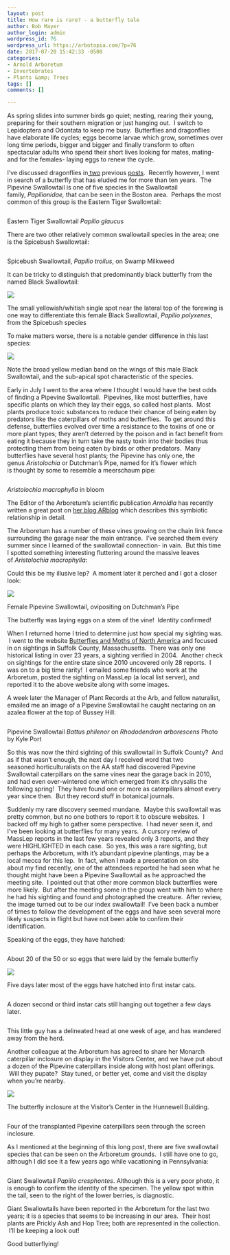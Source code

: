 ```yaml
---
layout: post
title: How rare is rare? - a butterfly tale
author: Bob Mayer
author_login: admin
wordpress_id: 76
wordpress_url: https://arbotopia.com/?p=76
date: 2017-07-20 15:42:33 -0500
categories:
- Arnold Arboretum
- Invertebrates
- Plants &amp; Trees
tags: []
comments: []

---
```

<p>As spring slides into summer birds go quiet; nesting, rearing their young, preparing for their southern migration or just hanging out.  I switch to Lepidoptera and Odontata to keep me busy.  Butterflies and dragonflies have elaborate life cycles; eggs become larvae which grow, sometimes over long time periods, bigger and bigger and finally transform to often spectacular adults who spend their short lives looking for mates, mating- and for the females- laying eggs to renew the cycle.</p>

<p>I’ve discussed dragonflies in<a href="http://www.arbotopia.com/an-ode-to-odonata/"> two</a> previous <a href="http://www.arbotopia.com/dragonflies-are-everywhere/">posts</a>.  Recently however, I went in search of a butterfly that has eluded me for more than ten years.  The Pipevine Swallowtail is one of five species in the Swallowtail family, <em>Papilionidae, </em>that can be seen in the Boston area.  Perhaps the most common of this group is the Eastern Tiger Swallowtail:</p>

<p><!-- wp:image {"id":1468} --></p>
<img src="/images/2017/07/P1080473.jpg" alt="" class="wp-image-1468"/>

<p>Eastern Tiger Swallowtail <em>Papilio glaucus</em></p>

<p>There are two other relatively common swallowtail species in the area; one is the Spicebush Swallowtail:</p>

<p><!-- wp:image {"id":1469} --></p>
<img src="/images/2017/07/P1160832.jpg" alt="" class="wp-image-1469"/>

<p>Spicebush Swallowtail, <em>Papilio troilus</em>, on Swamp Milkweed</p>

<p>It can be tricky to distinguish that predominantly black butterfly from the named Black Swallowtail:</p>

![](/images/P1080961.jpg)

<p>The small yellowish/whitish single spot near the lateral top of the forewing is one way to differentiate this female Black Swallowtail, <em>Papilio polyxenes</em>, from the Spicebush species</p>

<p>To make matters worse, there is a notable gender difference in this last species:</p>

![](/images/P1250889.jpg)

<p>Note the broad yellow median band on the wings of this male Black Swallowtail, and the sub-apical spot characteristic of the species.</p>

<p>Early in July I went to the area where I thought I would have the best odds of finding a Pipevine Swallowtail.  Pipevines, like most butterflies, have specific plants on which they lay their eggs, so called host plants.  Most plants produce toxic substances to reduce their chance of being eaten by predators like the caterpillars of moths and butterflies.  To get around this defense, butterflies evolved over time a resistance to the toxins of one or more plant types; they aren’t deterred by the poison and in fact benefit from eating it because they in turn take the nasty toxin into their bodies thus protecting them from being eaten by birds or other predators.  Many butterflies have several host plants; the Pipevine has only one, the genus <em>Aristolochia</em> or Dutchman’s Pipe, named for it’s flower which is thought by some to resemble a meerschaum pipe:</p>

<p><!-- wp:image {"id":234} --></p>
<img src="/images/2018/11/Dutchmans-Pipe-Aristolochia-macrophylla-1112-88-A.jpg" alt="" class="wp-image-234"/>

<p><em>Aristolochia macrophylla</em> in bloom</p>

<p>The Editor of the Arboretum’s scientific publication <em>Arnoldia</em> has recently written a great post on <a href="https://web.archive.org/web/20170912192358/https://www.arboretum.harvard.edu/pipevine-dreams/">her blog ARblog</a> which describes this symbiotic relationship in detail.</p>

<p>The Arboretum has a number of these vines growing on the chain link fence surrounding the garage near the main entrance.  I’ve searched them every summer since I learned of the swallowtail connection- in vain.  But this time I spotted something interesting fluttering around the massive leaves of <em>Aristolochia macrophylla</em>:</p>

<p>Could this be my illusive lep?  A moment later it perched and I got a closer look:</p>

![](/images/P1160763.jpg)

<p>Female Pipevine Swallowtail, ovipositing on Dutchman’s Pipe</p>

<p>The butterfly was laying eggs on a stem of the vine!  Identity confirmed!</p>

<p>When I returned home I tried to determine just how special my sighting was.  I went to the website <a href="https://web.archive.org/web/20170912192358/https://www.butterfliesandmoths.org/">Butterflies and Moths of North America</a> and focused in on sightings in Suffolk County, Massachusetts.  There was only one historical listing in over 23 years, a sighting verified in 2004.  Another check on sightings for the entire state since 2010 uncovered only 28 reports.  I was on to a big time rarity!  I emailed some friends who work at the Arboretum, posted the sighting on MassLep (a local list server), and reported it to the above website along with some images.</p>

<p>A week later the Manager of Plant Records at the Arb, and fellow naturalist, emailed me an image of a Pipevine Swallowtail he caught nectaring on an azalea flower at the top of Bussey Hill:</p>

<p><!-- wp:image {"id":1481} --></p>
<img src="/images/2017/07/IMG_0628.jpg" alt="" class="wp-image-1481"/>

<p>Pipevine Swallowtail <em>Battus philenor</em> on <em>Rhododendron arborescens</em> Photo by Kyle Port</p>

<p>So this was now the third sighting of this swallowtail in Suffolk County?  And as if that wasn’t enough, the next day I received word that two seasoned horticulturalists on the AA staff had discovered Pipevine Swallowtail caterpillars on the same vines near the garage back in 2010, and had even over-wintered one which emerged from it’s chrysalis the following spring!  They have found one or more as caterpillars almost every year since then.  But they record stuff in botanical journals.</p>

<p>Suddenly my rare discovery seemed mundane.  Maybe this swallowtail was pretty common, but no one bothers to report it to obscure websites.  I backed off my high to gather some perspective.  I had never seen it, and I’ve been looking at butterflies for many years.  A cursory review of MassLep reports in the last few years revealed only 3 reports, and they were HIGHLIGHTED in each case.  So yes, this was a rare sighting, but perhaps the Arboretum, with it’s abundant pipevine plantings, may be a local mecca for this lep.  In fact, when I made a presentation on site about my find recently, one of the attendees reported he had seen what he thought might have been a Pipevine Swallowtail as he approached the meeting site.  I pointed out that other more common black butterflies were more likely.  But after the meeting some in the group went with him to where he had his sighting and found and photographed the creature.  After review, the image turned out to be our index swallowtail!  I’ve been back a number of times to follow the development of the eggs and have seen several more likely suspects in flight but have not been able to confirm their identification.</p>

<p>Speaking of the eggs, they have hatched:</p>

<p><!-- wp:image {"id":1475} --></p>
<img src="/images/2017/07/P1160914.jpg" alt="" class="wp-image-1475"/>

<p>About 20 of the 50 or so eggs that were laid by the female butterfly</p>

![](/images/P1160994.jpg)

<p>Five days later most of the eggs have hatched into first instar cats.</p>

<p><!-- wp:image {"id":1477} --></p>
<img src="/images/2017/07/P1170064.jpg" alt="" class="wp-image-1477"/>

<p>A dozen second or third instar cats still hanging out together a few days later.</p>

<p><!-- wp:image {"id":1478} --></p>
<img src="/images/2017/07/P1170133.jpg" alt="" class="wp-image-1478"/>

<p>This little guy has a delineated head at one week of age, and has wandered away from the herd.</p>

<p>Another colleague at the Arboretum has agreed to share her Monarch caterpillar inclosure on display in the Visitors Center, and we have put about a dozen of the Pipevine caterpillars inside along with host plant offerings.  Will they pupate?  Stay tuned, or better yet, come and visit the display when you’re nearby.</p>

![](/images/P1170157.jpg)

<p>The butterfly inclosure at the Visitor’s Center in the Hunnewell Building.</p>

<p><!-- wp:image {"id":1480} --></p>
<img src="/images/2017/07/P1170156.jpg" alt="" class="wp-image-1480"/>

<p>Four of the transplanted Pipevine caterpillars seen through the screen inclosure.</p>

<p>As I mentioned at the beginning of this long post, there are five swallowtail species that can be seen on the Arboretum grounds.  I still have one to go, although I did see it a few years ago while vacationing in Pennsylvania:</p>

<p><!-- wp:image {"id":1483} --></p>
<img src="/images/2017/07/P1210692.jpg" alt="" class="wp-image-1483"/>

<p>Giant Swallowtail <em>Papilio cresphontes</em>. Although this is a very poor photo, it is enough to confirm the identity of the specimen. The yellow spot within the tail, seen to the right of the lower berries, is diagnostic.</p>

<p>Giant Swallowtails have been reported in the Arboretum for the last two years; it is a species that seems to be increasing in our area.  Their host plants are Prickly Ash and Hop Tree; both are represented in the collection.  I’ll be keeping a look out!</p>

<p>Good butterflying!</p>